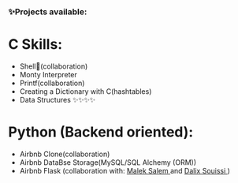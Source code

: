 ###  ✨Projects available:
# C Skills:
* Shell👋(collaboration)
* Monty Interpreter
* Printf(collaboration)
* Creating a Dictionary with C(hashtables)
* Data Structures ✨✨✨✨
# Python (Backend oriented):
* Airbnb Clone(collaboration)
* Airbnb DataBse Storage(MySQL/SQL Alchemy (ORM))
* Airbnb Flask (collaboration with: <a href="https://github.com/maleksal">Malek Salem </a>and <a href="https://github.com/mohamedalisouissi25">Dalix Souissi </a>)
<!--
**mahdizaabi/mahdizaabi** is a ✨ _special_ ✨ repository because its `README.md` (this file) appears on your GitHub profile.

Here are some ideas to get you started:
 a ✨ _special_ ✨ repository 

-->
